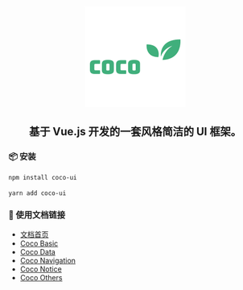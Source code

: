 <p align="center">
  <a href="https://zenglinan.github.io/coco">
    <img width="200" src="https://github.com/zenglinan/coco/blob/master/docs/.vuepress/public/logo.png">
  </a>
</p>

<h2 align="center">基于 Vue.js 开发的一套风格简洁的 UI 框架。</h2>

### 📦 安装

```bash
npm install coco-ui
```

```bash
yarn add coco-ui
```

### 🔨 使用文档链接

- [文档首页](https://zenglinan.github.io/coco)
- [Coco Basic](https://zenglinan.github.io/coco/views/components/basic)
- [Coco Data](https://zenglinan.github.io/coco/views/components/data/)
- [Coco Navigation](https://zenglinan.github.io/coco/views/components/navigation/)
- [Coco Notice](https://zenglinan.github.io/coco/views/components/notice/)
- [Coco Others](https://zenglinan.github.io/coco/views/components/others/)

